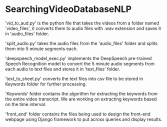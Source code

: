 # SearchingVideoDatabaseNLP

'vid_to_aud.py' is the python file that takes the videos from a folder named 'video_files', it converts them to audio files with .wav extension and saves it in 'audio_files' folder.

'split_audio.py' takes the audio files from the 'audio_files' folder and splits them into 5 minute segments each.

'deepspeech_model_exec.py' implements the DeepSpeech pre-trained Speech Recognition model to convert the 5 minute audio segments from each audio to text files and stores it in 'text_files' folder.

'text_to_sheet.py' converts the text files into csv file to be stored in Keywords folder for further processing.

'Keywords' folder contains the algorithm for extracting the keywords from the entire video transcript. We are working on extracting keywords based on the time interval.

'front_end' folder contains the files being used to design the front-end webpage using Django framework to put across queries and display results.
